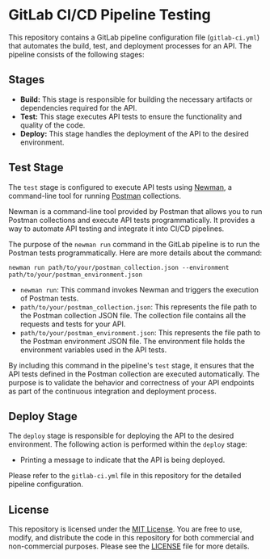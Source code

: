 # GitLab CI/CD Pipeline Testing

This repository contains a GitLab pipeline configuration file (`gitlab-ci.yml`) that automates the build, test, and deployment processes for an API. The pipeline consists of the following stages:

## Stages
- **Build:** This stage is responsible for building the necessary artifacts or dependencies required for the API.
- **Test:** This stage executes API tests to ensure the functionality and quality of the code. 
- **Deploy:** This stage handles the deployment of the API to the desired environment.

## Test Stage
The `test` stage is configured to execute API tests using [Newman](https://www.postman.com/newman/), a command-line tool for running [Postman](https://www.postman.com/) collections. 

Newman is a command-line tool provided by Postman that allows you to run Postman collections and execute API tests programmatically. It provides a way to automate API testing and integrate it into CI/CD pipelines.

The purpose of the `newman run` command in the GitLab pipeline is to run the Postman tests programmatically. Here are more details about the command:

```
newman run path/to/your/postman_collection.json --environment path/to/your/postman_environment.json
```

- `newman run`: This command invokes Newman and triggers the execution of Postman tests.
- `path/to/your/postman_collection.json`: This represents the file path to the Postman collection JSON file. The collection file contains all the requests and tests for your API.
- `path/to/your/postman_environment.json`: This represents the file path to the Postman environment JSON file. The environment file holds the environment variables used in the API tests.

By including this command in the pipeline's `test` stage, it ensures that the API tests defined in the Postman collection are executed automatically. The purpose is to validate the behavior and correctness of your API endpoints as part of the continuous integration and deployment process.

## Deploy Stage
The `deploy` stage is responsible for deploying the API to the desired environment. The following action is performed within the `deploy` stage:
- Printing a message to indicate that the API is being deployed.

Please refer to the `gitlab-ci.yml` file in this repository for the detailed pipeline configuration. 

## License
This repository is licensed under the [MIT License](LICENSE). You are free to use, modify, and distribute the code in this repository for both commercial and non-commercial purposes. Please see the [LICENSE](LICENSE) file for more details.

